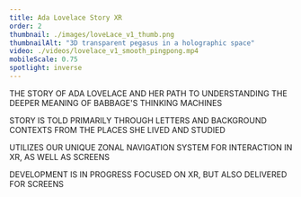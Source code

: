 ```yaml
---
title: Ada Lovelace Story XR
order: 2
thumbnail: ./images/loveLace_v1_thumb.png
thumbnailAlt: "3D transparent pegasus in a holographic space"
video: ./videos/lovelace_v1_smooth_pingpong.mp4
mobileScale: 0.75
spotlight: inverse
---
```


THE STORY OF ADA LOVELACE AND HER PATH TO UNDERSTANDING THE DEEPER MEANING OF BABBAGE'S THINKING MACHINES

STORY IS TOLD PRIMARILY THROUGH LETTERS AND BACKGROUND CONTEXTS FROM THE PLACES SHE LIVED AND STUDIED

UTILIZES OUR UNIQUE ZONAL NAVIGATION SYSTEM FOR INTERACTION IN XR, AS WELL AS SCREENS

DEVELOPMENT IS IN PROGRESS FOCUSED ON XR, BUT ALSO DELIVERED FOR SCREENS